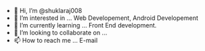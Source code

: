 - 👋 Hi, I’m @shuklaraj008
- 👀 I’m interested in ... Web Developement, Android Developement
- 🌱 I’m currently learning ...  Front End development.
- 💞️ I’m looking to collaborate on ...
- 📫 How to reach me ... E-mail

<!---
shuklaraj008/shuklaraj008 is a ✨ special ✨ repository because its `README.md` (this file) appears on your GitHub profile.
You can click the Preview link to take a look at your changes.
--->
